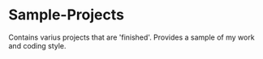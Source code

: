 # Sample-Projects
Contains varius projects that are 'finished'. Provides a sample of my work and coding style.
